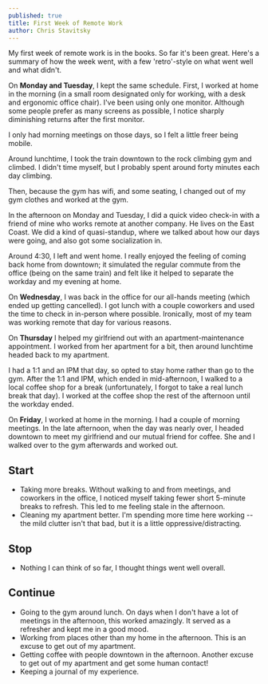 ```yaml
---
published: true
title: First Week of Remote Work
author: Chris Stavitsky
---
```

My first week of remote work is in the books. So far it's been great. Here's a summary of how the week went, with a few 'retro'-style on what went well and what didn't.

On **Monday and Tuesday**, I kept the same schedule. First, I worked at home in the morning (in a small room designated only for working, with a desk and ergonomic office chair). I've been using only one monitor. Although some people prefer as many screens as possible, I notice sharply diminishing returns after the first monitor.

I only had morning meetings on those days, so I felt a little freer being mobile.

Around lunchtime, I took the train downtown to the rock climbing gym and climbed. I didn't time myself, but I probably spent around forty minutes each day climbing.

Then, because the gym has wifi, and some seating, I changed out of my gym clothes and worked at the gym.

In the afternoon on Monday and Tuesday, I did a quick video check-in with a friend of mine who works remote at another company. He lives on the East Coast. We did a kind of quasi-standup, where we talked about how our days were going, and also got some socialization in.

Around 4:30, I left and went home. I really enjoyed the feeling of coming back home from downtown; it simulated the regular commute from the office (being on the same train) and felt like it helped to separate the workday and my evening at home.

On **Wednesday**, I was back in the office for our all-hands meeting (which ended up getting cancelled). I got lunch with a couple coworkers and used the time to check in in-person where possible. Ironically, most of my team was working remote that day for various reasons.

On **Thursday** I helped my girlfriend out with an apartment-maintenance appointment. I worked from her apartment for a bit, then around lunchtime headed back to my apartment.

I had a 1:1 and an IPM that day, so opted to stay home rather than go to the gym. After the 1:1 and IPM, which ended in mid-afternoon, I walked to a local coffee shop for a break (unfortunately, I forgot to take a real lunch break that day). I worked at the coffee shop the rest of the afternoon until the workday ended.

On **Friday**, I worked at home in the morning. I had a couple of morning meetings. In the late afternoon, when the day was nearly over, I headed downtown to meet my girlfriend and our mutual friend for coffee. She and I walked over to the gym afterwards and worked out.

## Start
- Taking more breaks. Without walking to and from meetings, and coworkers in the office, I noticed myself taking fewer short 5-minute breaks to refresh. This led to me feeling stale in the afternoon.
- Cleaning my apartment better. I'm spending more time here working -- the mild clutter isn't that bad, but it is a little oppressive/distracting.

## Stop
- Nothing I can think of so far, I thought things went well overall.

## Continue
- Going to the gym around lunch. On days when I don't have a lot of meetings in the afternoon, this worked amazingly. It served as a refresher and kept me in a good mood.
- Working from places other than my home in the afternoon. This is an excuse to get out of my apartment.
- Getting coffee with people downtown in the afternoon. Another excuse to get out of my apartment and get some human contact!
- Keeping a journal of my experience.

